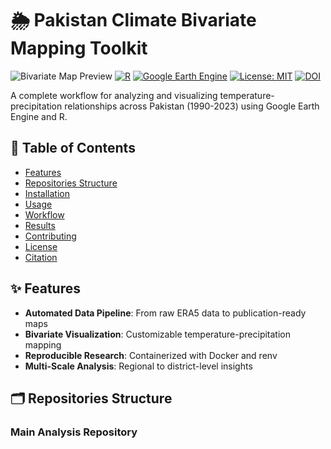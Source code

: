 # 🌦️ Pakistan Climate Bivariate Mapping Toolkit

![Bivariate Map Preview](outputs/figures/pakistan_climate_map.png)
[![R](https://img.shields.io/badge/R-4.3%2B-blue)](https://www.r-project.org/)
[![Google Earth Engine](https://img.shields.io/badge/Google%20Earth%20Engine-API%20v0.1.371-green)](https://earthengine.google.com/)
[![License: MIT](https://img.shields.io/badge/License-MIT-yellow.svg)](https://opensource.org/licenses/MIT)
[![DOI](https://zenodo.org/badge/DOI/10.5281/zenodo.XXXXXXX.svg)](https://doi.org/10.5281/zenodo.XXXXXXX)

A complete workflow for analyzing and visualizing temperature-precipitation relationships across Pakistan (1990-2023) using Google Earth Engine and R.

## 📌 Table of Contents
- [Features](#-features)
- [Repositories Structure](#-repositories-structure)
- [Installation](#-installation)
- [Usage](#-usage)
- [Workflow](#-workflow)
- [Results](#-results)
- [Contributing](#-contributing)
- [License](#-license)
- [Citation](#-citation)

## ✨ Features
- **Automated Data Pipeline**: From raw ERA5 data to publication-ready maps
- **Bivariate Visualization**: Customizable temperature-precipitation mapping
- **Reproducible Research**: Containerized with Docker and renv
- **Multi-Scale Analysis**: Regional to district-level insights

## 🗂 Repositories Structure

### Main Analysis Repository
